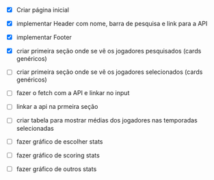- [x] Criar página inicial
- [x] implementar Header com nome, barra de pesquisa e link para a API
- [x] implementar Footer
- [x] criar primeira seção onde se vê os jogadores pesquisados (cards genéricos)
- [ ] criar primeira seção onde se vê os jogadores selecionados (cards genéricos)
- [ ] fazer o fetch com a API e linkar no input
- [ ] linkar a api na prmeira seção
- [ ] criar tabela para mostrar médias dos jogadores nas temporadas selecionadas

- [ ] fazer gráfico de escolher stats
- [ ] fazer gráfico de scoring stats
- [ ] fazer gráfico de outros stats

